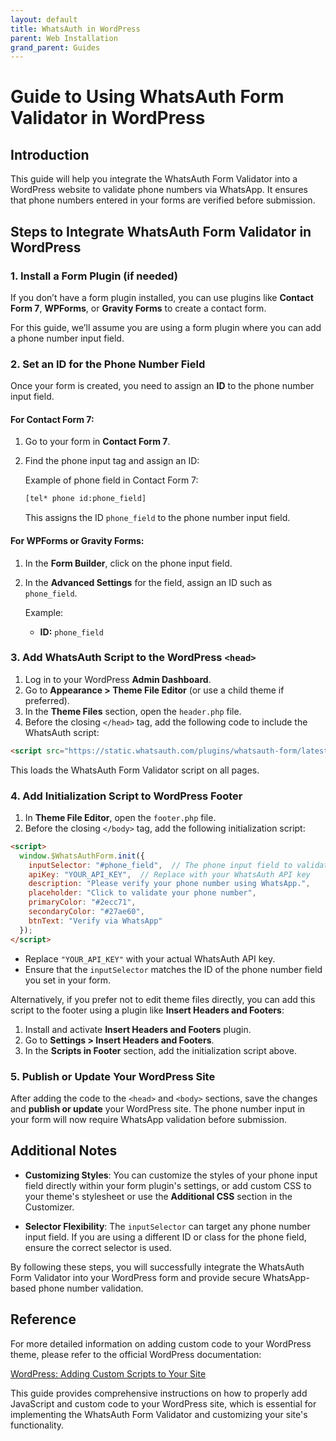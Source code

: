 ```yaml
---
layout: default
title: WhatsAuth in WordPress
parent: Web Installation
grand_parent: Guides
---
```


# Guide to Using WhatsAuth Form Validator in WordPress

## Introduction

This guide will help you integrate the WhatsAuth Form Validator into a WordPress website to validate phone numbers via WhatsApp. It ensures that phone numbers entered in your forms are verified before submission.

## Steps to Integrate WhatsAuth Form Validator in WordPress

### 1. **Install a Form Plugin (if needed)**

If you don’t have a form plugin installed, you can use plugins like **Contact Form 7**, **WPForms**, or **Gravity Forms** to create a contact form.

For this guide, we’ll assume you are using a form plugin where you can add a phone number input field.

### 2. **Set an ID for the Phone Number Field**

Once your form is created, you need to assign an **ID** to the phone number input field.

#### For Contact Form 7:
1. Go to your form in **Contact Form 7**.
2. Find the phone input tag and assign an ID:
   
   Example of phone field in Contact Form 7:
   ```html
   [tel* phone id:phone_field]
   ```
   This assigns the ID `phone_field` to the phone number input field.

#### For WPForms or Gravity Forms:
1. In the **Form Builder**, click on the phone input field.
2. In the **Advanced Settings** for the field, assign an ID such as `phone_field`.

   Example:
   - **ID:** `phone_field`

### 3. **Add WhatsAuth Script to the WordPress `<head>`**

1. Log in to your WordPress **Admin Dashboard**.
2. Go to **Appearance > Theme File Editor** (or use a child theme if preferred).
3. In the **Theme Files** section, open the `header.php` file.
4. Before the closing `</head>` tag, add the following code to include the WhatsAuth script:

```html
<script src="https://static.whatsauth.com/plugins/whatsauth-form/latest/validator.js"></script>
```

This loads the WhatsAuth Form Validator script on all pages.

### 4. **Add Initialization Script to WordPress Footer**

1. In **Theme File Editor**, open the `footer.php` file.
2. Before the closing `</body>` tag, add the following initialization script:

```html
<script>
  window.$WhatsAuthForm.init({
    inputSelector: "#phone_field",  // The phone input field to validate
    apiKey: "YOUR_API_KEY",  // Replace with your WhatsAuth API key
    description: "Please verify your phone number using WhatsApp.",
    placeholder: "Click to validate your phone number",
    primaryColor: "#2ecc71",
    secondaryColor: "#27ae60",
    btnText: "Verify via WhatsApp"
  });
</script>
```

- Replace `"YOUR_API_KEY"` with your actual WhatsAuth API key.
- Ensure that the `inputSelector` matches the ID of the phone number field you set in your form.

Alternatively, if you prefer not to edit theme files directly, you can add this script to the footer using a plugin like **Insert Headers and Footers**:
1. Install and activate **Insert Headers and Footers** plugin.
2. Go to **Settings > Insert Headers and Footers**.
3. In the **Scripts in Footer** section, add the initialization script above.

### 5. **Publish or Update Your WordPress Site**

After adding the code to the `<head>` and `<body>` sections, save the changes and **publish or update** your WordPress site. The phone number input in your form will now require WhatsApp validation before submission.

## Additional Notes

- **Customizing Styles**: You can customize the styles of your phone input field directly within your form plugin's settings, or add custom CSS to your theme's stylesheet or use the **Additional CSS** section in the Customizer.
  
- **Selector Flexibility**: The `inputSelector` can target any phone number input field. If you are using a different ID or class for the phone field, ensure the correct selector is used.

By following these steps, you will successfully integrate the WhatsAuth Form Validator into your WordPress form and provide secure WhatsApp-based phone number validation.


## Reference

For more detailed information on adding custom code to your WordPress theme, please refer to the official WordPress documentation:

[WordPress: Adding Custom Scripts to Your Site](https://wordpress.com/go/website-building/how-to-properly-add-javascript-to-wordpress-3-top-methods/)

This guide provides comprehensive instructions on how to properly add JavaScript and custom code to your WordPress site, which is essential for implementing the WhatsAuth Form Validator and customizing your site's functionality.

